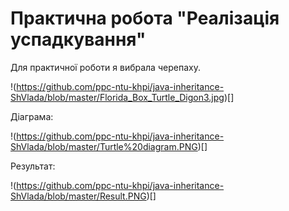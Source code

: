 # Практична робота "Реалізація успадкування"

Для практичної роботи я вибрала черепаху.

!(https://github.com/ppc-ntu-khpi/java-inheritance-ShVlada/blob/master/Florida_Box_Turtle_Digon3.jpg)[]

Діаграма:

!(https://github.com/ppc-ntu-khpi/java-inheritance-ShVlada/blob/master/Turtle%20diagram.PNG)[]

Результат: 

!(https://github.com/ppc-ntu-khpi/java-inheritance-ShVlada/blob/master/Result.PNG)[]
